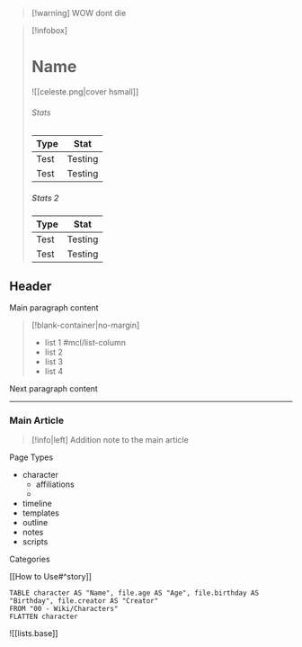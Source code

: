 > [!warning] WOW
> dont die


> [!infobox]
> # Name
> ![[celeste.png|cover hsmall]]
> ###### Stats
> | Type | Stat |
> | ---- | ---- |
> | Test | Testing |
> | Test | Testing |
> 
> ##### Stats 2
> | Type | Stat |
> | ---- | ---- |
> | Test | Testing |
> | Test | Testing |





## Header

Main paragraph content

> [!blank-container|no-margin]
> - list 1 #mcl/list-column
> - list 2
> - list 3
> - list 4

Next paragraph content


---

### Main Article

> [!info|left]
> Addition note to the main article


Page Types
- character 
	- affiliations
	- 
- timeline
- templates
- outline
- notes
- scripts

Categories

[[How to Use#^story]]

```dataview
TABLE character AS "Name", file.age AS "Age", file.birthday AS "Birthday", file.creator AS "Creator"
FROM "00 - Wiki/Characters" 
FLATTEN character
```

![[lists.base]]
